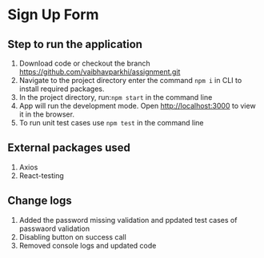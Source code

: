 # Sign Up Form 

## Step to run the application
1. Download code or checkout the branch https://github.com/vaibhavparkhi/assignment.git
2. Navigate to the project directory enter the command `npm i` in CLI to install required packages.
3. In the project directory, run:`npm start` in the command line
4. App will run the development mode. Open [http://localhost:3000](http://localhost:3000) to view it in the browser.
5. To run unit test cases use `npm test` in the command line

## External packages used 
1. Axios 
2. React-testing 

## Change logs
1. Added the password missing validation and ppdated test cases of passwaord validation
2. Disabling button on success call 
3. Removed console logs and updated code   
